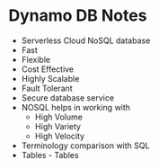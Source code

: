 # Dynamo DB Notes
* Serverless Cloud NoSQL database
* Fast 
* Flexible 
* Cost Effective
* Highly Scalable
* Fault Tolerant
* Secure database service
* NOSQL helps in working with
	* High Volume
	* High Variety
	* High Velocity
* Terminology comparison with SQL
* Tables - Tables
